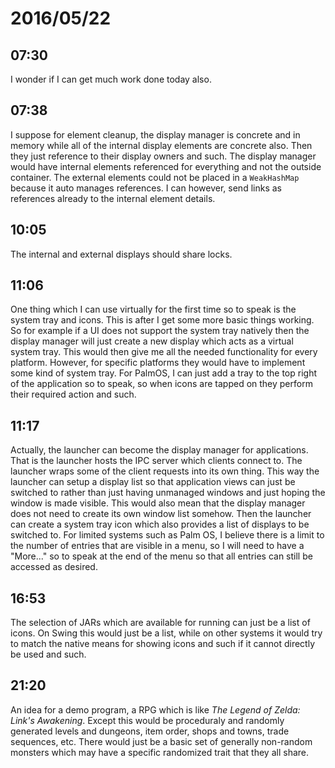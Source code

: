 # 2016/05/22

## 07:30

I wonder if I can get much work done today also.

## 07:38

I suppose for element cleanup, the display manager is concrete and in memory
while all of the internal display elements are concrete also. Then they just
reference to their display owners and such. The display manager would have
internal elements referenced for everything and not the outside container. The
external elements could not be placed in a `WeakHashMap` because it auto
manages references. I can however, send links as references already to the
internal element details.

## 10:05

The internal and external displays should share locks.

## 11:06

One thing which I can use virtually for the first time so to speak is the
system tray and icons. This is after I get some more basic things working. So
for example if a UI does not support the system tray natively then the
display manager will just create a new display which acts as a virtual
system tray. This would then give me all the needed functionality for every
platform. However, for specific platforms they would have to implement some
kind of system tray. For PalmOS, I can just add a tray to the top right of
the application so to speak, so when icons are tapped on they perform their
required action and such.

## 11:17

Actually, the launcher can become the display manager for applications. That is
the launcher hosts the IPC server which clients connect to. The launcher wraps
some of the client requests into its own thing. This way the launcher can setup
a display list so that application views can just be switched to rather than
just having unmanaged windows and just hoping the window is made visible. This
would also mean that the display manager does not need to create its own
window list somehow. Then the launcher can create a system tray icon which
also provides a list of displays to be switched to. For limited systems such
as Palm OS, I believe there is a limit to the number of entries that are
visible in a menu, so I will need to have a "More..." so to speak at the end
of the menu so that all entries can still be accessed as desired.

## 16:53

The selection of JARs which are available for running can just be a list of
icons. On Swing this would just be a list, while on other systems it would try
to match the native means for showing icons and such if it cannot directly be
used and such.

## 21:20

An idea for a demo program, a RPG which is like _The Legend of Zelda:_
_Link's Awakening_. Except this would be proceduraly and randomly generated
levels and dungeons, item order, shops and towns, trade sequences, etc. There
would just be a basic set of generally non-random monsters which may have
a specific randomized trait that they all share.

